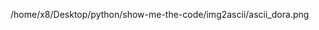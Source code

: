 [](https://github.com/sakura213/show-me-the-code/blob/master/img2ascii/ascii_dora.png)

/home/x8/Desktop/python/show-me-the-code/img2ascii/ascii_dora.png
